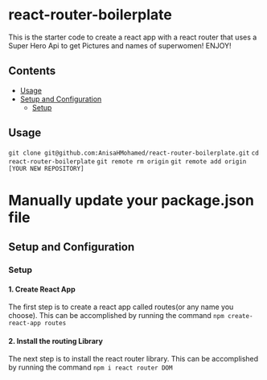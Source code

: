 # react-router-boilerplate
This is the starter code to create a react app with a react router that uses a Super Hero Api to get Pictures and names of superwomen!
ENJOY!

## Contents
* [Usage](#Usage)
* [Setup and Configuration](#setup-and-configuration)
  * [Setup](#setup)


## Usage

```git clone git@github.com:AnisaHMohamed/react-router-boilerplate.git```
```cd react-router-boilerplate```
```git remote rm origin```
```git remote add origin [YOUR NEW REPOSITORY]```

# Manually update your package.json file

## Setup and Configuration

### Setup

#### 1. Create React App

The first step is to create a react app called routes(or any name you choose). This can be accomplished by running the command
 ```npm create-react-app routes```

#### 2. Install the routing Library

The next step is to install the react router library. This can be accomplished by running the command 
```npm i react router DOM```


